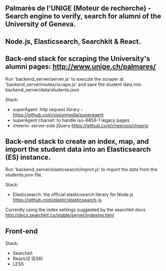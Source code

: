 ## Palmarès de l'UNIGE (Moteur de recherche) - Search engine to verify, search for alumni of the University of Geneva.

## Node.js, Elasticsearch, Searchkit & React.

## Back-end stack for scraping the University's alumni pages: http://www.unige.ch/palmares/
Run 'backend_server/server.js' to execute the scraper at 'backend_server/routes/scrape.js' and save the student data
into backend_server/data/students.json

Stack:
- superAgent: http request library - https://github.com/visionmedia/superagent
- superAgent charset: to handle iso-8859-1 legacy pages.
- cheerio: server-side jQuery https://github.com/cheeriojs/cheerio

## Back-end stack to create an index, map, and import the student data into an Elasticsearch (ES) instance.

Run 'backend_server/elasticsearch/import.js' to import the data from the students.json file.

Stack:
- Elasticsearch: the official elasticsearch library for Node.js https://github.com/elastic/elasticsearch-js

Currently using the index settings suggested by the searchkit docs http://docs.searchkit.co/stable/server/indexing.html

## Front-end

Stack:
- Searchkit
- ReactJS (ES6)
- LESS
